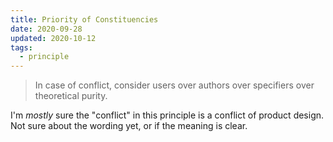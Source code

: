 ```yaml
---
title: Priority of Constituencies
date: 2020-09-28
updated: 2020-10-12
tags:
  - principle
---
```


> In case of conflict, consider users over authors over specifiers over theoretical purity.

I'm *mostly* sure the "conflict" in this principle is a conflict of product design. Not sure about the wording yet, or if the meaning is clear.

